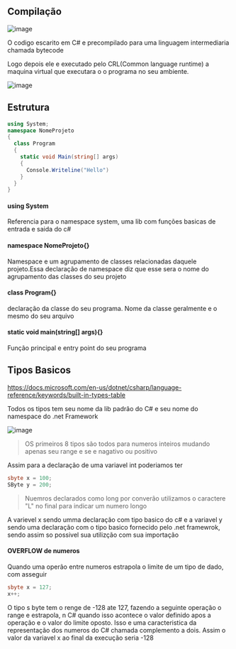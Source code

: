 ## Compilação

![image](https://user-images.githubusercontent.com/89313841/223324453-e215cbe7-bffe-4361-8e46-f4616524ceb6.png)

O codigo escarito em C# e precompilado para uma linguagem intermediaria chamada bytecode

Logo depois ele e executado pelo CRL(Common language runtime) a maquina virtual que executara o o programa no seu ambiente.

![image](https://user-images.githubusercontent.com/89313841/223324829-16ca3372-0401-4cd5-9fcc-c7ac68a1f51e.png)

## Estrutura

~~~CS
using System;
namespace NomeProjeto
{
  class Program
  {
    static void Main(string[] args)
    {
      Console.Writeline("Hello")
    }
  }
}
~~~

#### using System

Referencia para o namespace system, uma lib com funções basicas de entrada e saida do c#

#### namespace NomeProjeto{}

Namespace e um agrupamento de classes relacionadas daquele projeto.Essa declaração de namespace diz que esse sera o nome do agrupamento das classes do seu projeto

#### class Program{}

declaração da classe do seu programa. Nome da classe geralmente e o mesmo do seu arquivo

#### static void main(string[] args){}

Função principal e entry point do seu programa

## Tipos Basicos

https://docs.microsoft.com/en-us/dotnet/csharp/language-reference/keywords/built-in-types-table

Todos os tipos tem seu nome da lib padrão do C# e seu nome do namespace do .net Framework

![image](https://user-images.githubusercontent.com/89313841/223333146-8f47f39b-5c4e-49cd-baab-309c70b38b09.png)
>OS primeiros 8 tipos são todos para numeros inteiros mudando apenas seu range e se e nagativo ou positivo

Assim para a declaração de uma variavel int poderiamos ter

~~~cs
sbyte x = 100;
SByte y = 200;
~~~
>Nuemros declarados como long por converão utilizamos o caractere "L" no final para indicar um numero longo

A varievel x sendo umma declaração com tipo basico do c# e a variavel y sendo uma declaração com o tipo basico fornecido pelo .net framewrok, sendo assim so possivel sua utilizção com sua importação

#### OVERFLOW de numeros

Quando uma operão entre numeros estrapola o limite de um tipo de dado, com asseguir

~~~cs
sbyte x = 127;
x++;
~~~

O tipo s byte tem o renge de -128 ate 127, fazendo a seguinte operação o range e estrapola, n C# quando isso acontece o valor definido apos a operação e o valor do limite oposto. Isso e uma caracteristica da representação dos numeros do C# chamada complemento a dois. Assim o valor da variavel x ao final da execução seria -128
